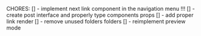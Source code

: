 CHORES: 
[] - implement next link component in the navigation menu !!!
[] - create post interface and  properly type components props
[] - add proper link render
[] - remove unused folders folders
[] - reimplement preview mode